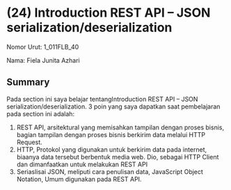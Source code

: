 # (24) Introduction REST API – JSON serialization/deserialization
Nomor Urut: 1_011FLB_40

Nama: Fiela Junita Azhari

## Summary
Pada section ini saya belajar tentangIntroduction REST API – JSON serialization/deserialization.
3 poin yang saya dapatkan saat pembelajaran pada section ini adalah:
1. REST API, arsitektural yang memisahkan tampilan dengan proses bisnis, bagian tampilan dengan proses bisnis berkirim data melalui HTTP Request.
2. HTTP, Protokol yang digunakan untuk berkirim data pada internet, biaanya data tersebut berbentuk media web. Dio, sebagai HTTP Client dan dimanfaatkan untuk melakukan REST API
3. Seriaslisai JSON, meliputi cara penulisan data, JavaScript Object Notation, Umum digunakan pada REST API.